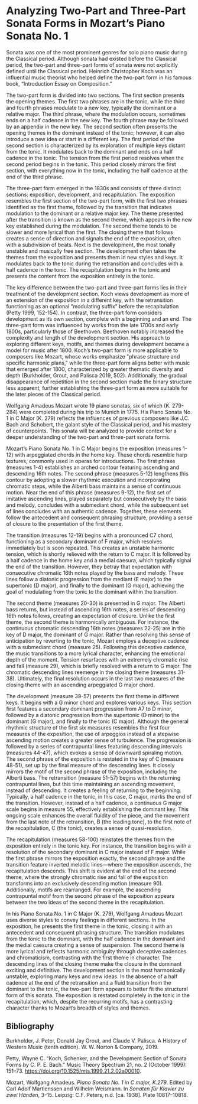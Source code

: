 # Analyzing Two-Part and Three-Part Sonata Forms in Mozart’s Piano Sonata No. 1

Sonata was one of the most prominent genres for solo piano music during the Classical period. Although sonata had existed before the Classical period, the two-part and three-part forms of sonata were not explicitly defined until the Classical period. Heinrich Christopher Koch was an influential music theorist who helped define the two-part form in his famous book, “Introduction Essay on Composition.” 

The two-part form is divided into two sections. The first section presents the opening themes. The first two phrases are in the tonic, while the third and fourth phrases modulate to a new key, typically the dominant or a relative major. The third phrase, where the modulation occurs, sometimes ends on a half cadence in the new key. The fourth phrase may be followed by an appendix in the new key. The second section often presents the opening themes in the dominant instead of the tonic; however, it can also introduce a new idea or start in a different key. The first period of the second section is characterized by its exploration of multiple keys distant from the tonic. It modulates back to the dominant and ends on a half cadence in the tonic. The tension from the first period resolves when the second period begins in the tonic. This period closely mirrors the first section, with everything now in the tonic, including the half cadence at the end of the third phrase.

The three-part form emerged in the 1830s and consists of three distinct sections: exposition, development, and recapitulation. The exposition resembles the first section of the two-part form, with the first two phrases identified as the first theme, followed by the transition that indicates modulation to the dominant or a relative major key. The theme presented after the transition is known as the second theme, which appears in the new key established during the modulation. The second theme tends to be slower and more lyrical than the first. The closing theme that follows creates a sense of direction and signals the end of the exposition, often with a subdivision of beats. Next is the development, the most tonally unstable and musically free section. The development often takes the themes from the exposition and presents them in new styles and keys. It modulates back to the tonic during the retransition and concludes with a half cadence in the tonic. The recapitulation begins in the tonic and presents the content from the exposition entirely in the tonic.

The key difference between the two-part and three-part forms lies in their treatment of the development section. Koch views development as more of an extension of the exposition in a different key, with the retransition functioning as an optional “modulating suffix” before the recapitulation (Petty 1999, 152-154). In contrast, the three-part form considers development as its own section, complete with a beginning and an end. The three-part form was influenced by works from the late 1700s and early 1800s, particularly those of Beethoven. Beethoven notably increased the complexity and length of the development section. His approach to exploring different keys, motifs, and themes during development became a model for music after 1800. Koch’s two-part form is more applicable to composers like Mozart, whose works emphasize "phrase structure and specific harmonic plans," while the three-part form aligns better with music that emerged after 1800, characterized by greater thematic diversity and depth (Burkholder, Grout, and Palisca 2019, 502). Additionally, the gradual disappearance of repetition in the second section made the binary structure less apparent, further establishing the three-part form as more suitable for the later pieces of the Classical period.

Wolfgang Amadeus Mozart wrote 19 piano sonatas, six of which (K. 279-284) were completed during his trip to Munich in 1775. His Piano Sonata No. 1 in C Major (K. 279) reflects the influences of previous composers like J.C. Bach and Schobert, the galant style of the Classical period, and his mastery of counterpoints. This sonata will be analyzed to provide context for a deeper understanding of the two-part and three-part sonata forms. 

Mozart’s Piano Sonata No. 1 in C Major begins the exposition (measures 1-12) with arpeggiated chords in the home key. These chords resemble harp textures, commonly used in operas for introductions. The first phrase (measures 1-4) establishes an arched contour featuring ascending and descending 16th notes. The second phrase (measures 5-12) lengthens this contour by adopting a slower rhythmic execution and incorporating chromatic steps, while the Alberti bass maintains a sense of continuous motion. Near the end of this phrase (measures 9-12), the first set of imitative ascending lines, played separately but consecutively by the bass and melody, concludes with a submediant chord, while the subsequent set of lines concludes with an authentic cadence. Together, these elements follow the antecedent and consequent phrasing structure, providing a sense of closure to the presentation of the first theme. 

The transition (measures 12-19) begins with a pronounced C7 chord, functioning as a secondary dominant of F major, which resolves immediately but is soon repeated. This creates an unstable harmonic tension, which is shortly relieved with the return to C major. It is followed by a half cadence in the home key and a medial caesura, which typically signal the end of the transition. However, they betray that expectation with consecutive chromatic 16th notes played by the bass and melody. These lines follow a diatonic progression from the mediant (E major) to the supertonic (D major), and finally to the dominant (G major), achieving the goal of modulating from the tonic to the dominant within the transition.

The second theme (measures 20-30) is presented in G major. The Alberti bass returns, but instead of ascending 16th notes, a series of descending 16th notes follows, creating an expectation of closure. Unlike the first theme, the second theme is harmonically ambiguous. For instance, the continuous chromatic descending 16th notes (measures 22-25) are in the key of D major, the dominant of G major. Rather than resolving this sense of anticipation by reverting to the tonic, Mozart employs a deceptive cadence with a submediant chord (measure 25). Following this deceptive cadence, the music transitions to a more lyrical character, enhancing the emotional depth of the moment. Tension resurfaces with an extremely chromatic rise and fall (measure 29), which is briefly resolved with a return to G major. The chromatic descending lines reemerge in the closing theme (measures 31-38). Ultimately, the final resolution occurs in the last two measures of the closing theme with an ascending arpeggiated G major chord.

The development (measure 39-57) presents the first theme in different keys. It begins with a G minor chord and explores various keys. This section first features a secondary dominant progression from A7 to D minor, followed by a diatonic progression from the supertonic (D minor) to the dominant (G major), and finally to the tonic (C major). Although the general rhythmic structure of the first six measures resembles the first four measures of the exposition, the use of arpeggios instead of a stepwise ascending motion creates a greater sense of turbulence. The progression is followed by a series of contrapuntal lines featuring descending intervals  (measures 44-47), which evokes a sense of downward spiraling motion. The second phrase of the exposition is restated in the key of C (measure 48-51), set up by the final measure of the descending lines. It closely mirrors the motif of the second phrase of the exposition, including the Alberti bass. The retransition (measure 51-57) begins with the returning contrapuntal lines, but this time maintaining an ascending movement, instead of descending. It creates a feeling of returning to the beginning. Typically, a half cadence in the tonic, in this case, C major, marks the end of the transition. However, instead of a half cadence, a continuous G major scale begins in measure 55, effectively establishing the dominant key. This ongoing scale enhances the overall fluidity of the piece, and the movement from the last note of the retransition, B (the leading tone), to the first note of the recapitulation, C (the tonic), creates a sense of quasi-resolution.

The recapitulation (measures 58-100) reinstates the themes from the exposition entirely in the tonic key. For instance, the transition begins with a resolution of the secondary dominant in C major instead of F major. While the first phrase mirrors the exposition exactly, the second phrase and the transition feature inverted melodic lines—where the exposition ascends, the recapitulation descends. This shift is evident at the end of the second theme, where the strongly chromatic rise and fall of the exposition transforms into an exclusively descending motion (measure 90). Additionally, motifs are rearranged. For example, the ascending contrapuntal motif from the second phrase of the exposition appears between the two ideas of the second theme in the recapitulation. 

In his Piano Sonata No. 1 in C Major (K. 279), Wolfgang Amadeus Mozart uses diverse styles to convey feelings in different sections. In the exposition, he presents the first theme in the tonic, closing it with an antecedent and consequent phrasing structure. The transition modulates from the tonic to the dominant, with the half cadence in the dominant and the medial caesura creating a sense of suspension. The second theme is more lyrical and reflects harmonic ambiguity through deceptive cadences and chromaticism, contrasting with the first theme in character. The descending lines of the closing theme make the closure in the dominant exciting and definitive. The development section is the most harmonically unstable, exploring many keys and new ideas. In the absence of a half cadence at the end of the retransition and a fluid transition from the dominant to the tonic, the two-part form appears to better fit the structural form of this sonata. The exposition is restated completely in the tonic in the recapitulation, which, despite the recurring motifs, has a contrasting character thanks to Mozart’s breadth of styles and themes.


## Bibliography

Burkholder, J. Peter, Donald Jay Grout, and Claude V. Palisca. A History of Western Music (tenth edition). W. W. Norton & Company, 2019.
            
Petty, Wayne C. “Koch, Schenker, and the Development Section of Sonata Forms by C. P. E. Bach.” Music Theory Spectrum 21, no. 2 (October 1999): 151–73. https://doi.org/10.1525/mts.1999.21.2.02a00010.

Mozart, Wolfgang Amadeus. _Piano Sonata No. 1 in C major, K.279_. Edited by Carl Adolf Martienssen and Wilhelm Weismann. In _Sonaten für Klavier zu zwei Händen_, 3–15. Leipzig: C.F. Peters, n.d. [ca. 1938]. Plate 10817–10818.
